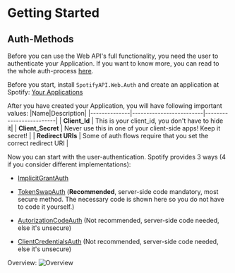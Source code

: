 # Getting Started

## Auth-Methods

Before you can use the Web API's full functionality, you need the user to authenticate your Application.
If you want to know more, you can read to the whole auth-process [here](https://developer.spotify.com/web-api/authorization-guide/).

Before you start, install `SpotifyAPI.Web.Auth` and create an application at Spotify: [Your Applications](https://developer.spotify.com/my-applications/#!/applications)

After you have created your Application, you will have following important values:
|Name|Description|
|--------------|-------------------------|-------------------------|
| **Client_Id** | This is your client_id, you don't have to hide it|
| **Client_Secret** | Never use this in one of your client-side apps! Keep it secret! |
| **Redirect URIs** | Some of auth flows require that you set the correct redirect URI |

Now you can start with the user-authentication. Spotify provides 3 ways (4 if you consider different implementations):

* [ImplicitGrantAuth](/auth/implicit_grant.md)

* [TokenSwapAuth](/auth/token_swap.md) (**Recommended**, server-side code mandatory, most secure method. The necessary code is shown here so you do not have to code it yourself.)

* [AutorizationCodeAuth](/auth/authorization_code.md) (Not recommended, server-side code needed, else it's unsecure)

* [ClientCredentialsAuth](/auth/client_credentials.md) (Not recommended, server-side code needed, else it's unsecure)

Overview:
![Overview](http://i.imgur.com/uf3ahTl.png)
